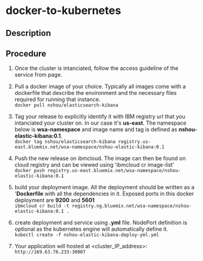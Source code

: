 # docker-to-kubernetes
## Description

## Procedure
1. Once the cluster is intanciated, follow the access guideline of the service from page.

2. Pull a docker image of your choice. Typically all images come with a dockerfile that describe the environment and the necessary files required for running that instance.<br/>
`
docker pull nshou/elasticsearch-kibana
`

3. Tag your release to explicitly identify it with IBM registry url that you intanciated your cluster on. In our case it's **us-east**. The namespace below is **wsa-namespace** and image name and tag is defined as **nshou-elastic-kibana:0.1**.<br/>
`docker tag nshou/elasticsearch-kibana registry.us-east.bluemix.net/wsa-namespace/nshou-elastic-kibana:0.1`
 
4. Push the new release on ibmcloud. The image can then be found on cloud registry and can be viewed using 'ibmcloud cr image-list'<br/>
`docker push registry.us-east.bluemix.net/wsa-namespace/nshou-elastic-kibana:0.1`
 
5. build your deployment image. All the deployment should be written as a '**Dockerfile** with all the dependencies in it. Exposed ports in this docker deployment are **9200** and **5601**<br/>
`ibmcloud cr build -t registry.ng.bluemix.net/wsa-namespace/nshou-elastic-kibana:0.1 .`
 
6. create deployment and service using **.yml** file. NodePort definition is optional as the kubernetes engine will automatically define it.<br/>
`kubectl create -f nshou-elastic-kibana-deploy-yml.yml`
 
7. Your application will hosted at <cluster_IP_address>:<NodePort>  
`http://169.63.76.233:30007`
